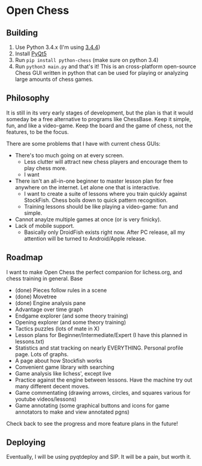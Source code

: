 # Open Chess
## Building
1. Use Python 3.4.x (I'm using [3.4.4](https://www.python.org/downloads/release/python-344/))
2. Install [PyQt5](https://www.riverbankcomputing.com/software/pyqt/download5)
3. Run `pip install python-chess` (make sure on python 3.4)
4. Run `python3 main.py` and that's it!
This is an cross-platform open-source Chess GUI written in python that can be used for playing or analyzing large amounts of chess games.

## Philosophy
It is still in its very early stages of development, but the plan is that it would someday be a free alternative to programs like ChessBase.
Keep it simple, fun, and like a video-game. Keep the board and the game of chess, not the features, to be the focus.

There are some problems that I have with current chess GUIs:
- There's too much going on at every screen.
    - Less clutter will attract new chess players and encourage them to play chess more.
    - I want 
- There isn't an all-in-one beginner to master lesson plan for free anywhere on the internet. Let alone one that is interactive.
    - I want to create a suite of lessons where you train quickly against StockFish. Chess boils down to quick pattern recognition.
    - Training lessons should be like playing a video-game: fun and simple.
- Cannot anaylze multiple games at once (or is very finicky).
- Lack of mobile support.
    - Basically only DroidFish exists right now. After PC release, all my attention will be turned to Android/Apple release.

## Roadmap
I want to make Open Chess the perfect companion for lichess.org, and chess training in general.
Base
- (done) Pieces follow rules in a scene
- (done) Movetree
- (done) Engine analysis pane
- Advantage over time graph
- Endgame explorer (and some theory training)
- Opening explorer (and some theory training)
- Tactics puzzles (lots of mate in X)
- Lesson plans for Beginner/Intermediate/Expert (I have this planned in lessons.txt)
- Statistics and stat tracking on nearly EVERYTHING. Personal profile page. Lots of graphs.
- A page about how Stockfish works
- Convenient game library with searching
- Game analysis like lichess', except live
- Practice against the engine between lessons. Have the machine try out many different decent moves.
- Game commentating (drawing arrows, circles, and squares various for youtube videos/lessons)
- Game annotating (some graphical buttons and icons for game annotators to make and view annotated pgns)

Check back to see the progress and more feature plans in the future!

## Deploying
Eventually, I will be using pyqtdeploy and SIP. It will be a pain, but worth it.
